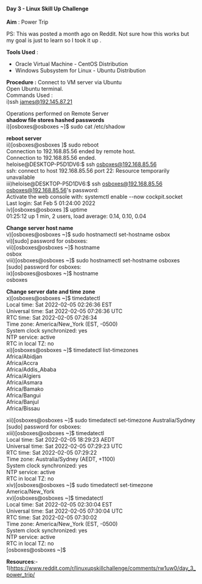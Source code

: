 <!--linux skill up challenge-->

#### Day 3 - Linux Skill Up Challenge

**Aim** : Power Trip

PS: This was posted a month ago on Reddit. Not sure how this works but my goal is just to learn so I took it up .

**Tools Used** :
- Oracle Virtual Machine - CentOS Distribution
- Windows Subsystem for Linux - Ubuntu Distribution

**Procedure :**
Connect to VM server via Ubuntu</br>
Open Ubuntu terminal.</br>
Commands Used :</br>
  i)ssh james@192.145.87.21</br>
   
Operations performed on Remote Server</br>
**shadow file stores hashed passwords**<br/>
i)[osboxes@osboxes ~]$ sudo cat /etc/shadow<br/>

**reboot server**<br/>
ii)[osboxes@osboxes ]$ sudo reboot<br/>
Connection to 192.168.85.56 ended by remote host.<br/>
Connection to 192.168.85.56 ended.<br/>
heloise@DESKTOP-P5D1DV6:$ ssh osboxes@192.168.85.56<br/>
ssh: connect to host 192.168.85.56 port 22: Resource temporarily unavailable<br/>
iii)heloise@DESKTOP-P5D1DV6:$ ssh osboxes@192.168.85.56<br/>
osboxes@192.168.85.56's password:<br/>
Activate the web console with: systemctl enable --now cockpit.socket<br/>
Last login: Sat Feb  5 01:24:00 2022<br/>
iv)[osboxes@osboxes ]$ uptime<br/>
 01:25:12 up 1 min,  2 users,  load average: 0.14, 0.10, 0.04<br/>
 
 **Change server host name**<br/>
v)[osboxes@osboxes ~]$ sudo hostnamectl set-hostname osbox<br/>
vi)[sudo] password for osboxes:<br/>
vii)[osboxes@osboxes ~]$ hostname<br/>
osbox<br/>
viii)[osboxes@osboxes ~]$ sudo hostnamectl set-hostname osboxes<br/>
[sudo] password for osboxes:<br/>
ix)[osboxes@osboxes ~]$ hostname<br/>
osboxes<br/>

**Change server date and time zone**<br/>
x)[osboxes@osboxes ~]$ timedatectl<br/>
               Local time: Sat 2022-02-05 02:26:36 EST<br/>
           Universal time: Sat 2022-02-05 07:26:36 UTC<br/>
                 RTC time: Sat 2022-02-05 07:26:34<br/>
                Time zone: America/New_York (EST, -0500)<br/>
System clock synchronized: yes<br/>
              NTP service: active<br/>
          RTC in local TZ: no<br/>
xi)[osboxes@osboxes ~]$ timedatectl list-timezones<br/>
Africa/Abidjan<br/>
Africa/Accra<br/>
Africa/Addis_Ababa<br/>
Africa/Algiers<br/>
Africa/Asmara<br/>
Africa/Bamako<br/>
Africa/Bangui<br/>
Africa/Banjul<br/>
Africa/Bissau<br/>

xii)[osboxes@osboxes ~]$ sudo timedatectl set-timezone Australia/Sydney<br/>
[sudo] password for osboxes:<br/>
xiii)[osboxes@osboxes ~]$ timedatectl<br/>
               Local time: Sat 2022-02-05 18:29:23 AEDT<br/>
           Universal time: Sat 2022-02-05 07:29:23 UTC<br/>
                 RTC time: Sat 2022-02-05 07:29:22<br/>
                Time zone: Australia/Sydney (AEDT, +1100)<br/>
System clock synchronized: yes<br/>
              NTP service: active<br/>
          RTC in local TZ: no<br/>
xiv)[osboxes@osboxes ~]$ sudo timedatectl set-timezone America/New_York<br/>
xv)[osboxes@osboxes ~]$ timedatectl<br/>
               Local time: Sat 2022-02-05 02:30:04 EST<br/>
           Universal time: Sat 2022-02-05 07:30:04 UTC<br/>
                 RTC time: Sat 2022-02-05 07:30:02<br/>
                Time zone: America/New_York (EST, -0500)<br/>
System clock synchronized: yes<br/>
              NTP service: active<br/>
          RTC in local TZ: no<br/>
[osboxes@osboxes ~]$<br/>


**Resources**:-</br>
1)https://www.reddit.com/r/linuxupskillchallenge/comments/rw1uw0/day_3_power_trip/</br>
